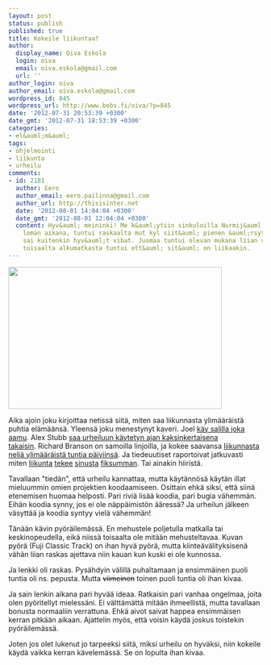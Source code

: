 ```yaml
---
layout: post
status: publish
published: true
title: Kokeile liikuntaa?
author:
  display_name: Oiva Eskola
  login: oiva
  email: oiva.eskola@gmail.com
  url: ''
author_login: oiva
author_email: oiva.eskola@gmail.com
wordpress_id: 845
wordpress_url: http://www.bobs.fi/oiva/?p=845
date: '2012-07-31 20:53:39 +0300'
date_gmt: '2012-07-31 18:53:39 +0300'
categories:
- el&auml;m&auml;
tags:
- ohjelmointi
- liikunta
- urheilu
comments:
- id: 2181
  author: Eero
  author_email: eero.pailinna@gmail.com
  author_url: http://thisisinter.net
  date: '2012-08-01 14:04:04 +0300'
  date_gmt: '2012-08-01 12:04:04 +0300'
  content: Hyv&auml; meininki! Me k&auml;ytiin sinkuloilla Nurmij&auml;rvell&auml;
    loman aikana, tuntui raskaalta mut kyl siit&auml; pienen &auml;rsytyksen j&auml;lkeen
    sai kuitenkin hyv&auml;t vibat. Juomaa tuntui olevan mukana liian v&auml;h&auml;n,
    toisaalta alkumatkasta tuntui ett&auml; sit&auml; on liikaakin.
---
```

<p><a href="https://fbcdn-sphotos-a.akamaihd.net/hphotos-ak-prn1/562374_10150893531394518_421627031_n.jpg"><img class="alignnone" src="https://fbcdn-sphotos-a.akamaihd.net/hphotos-ak-prn1/562374_10150893531394518_421627031_n.jpg" alt="" width="423" height="282" /></a></p>
<p>Aika ajoin joku kirjoittaa netiss&auml; siit&auml;, miten saa liikunnasta ylim&auml;&auml;r&auml;ist&auml; puhtia el&auml;m&auml;&auml;ns&auml;. Yleens&auml; joku menestynyt kaveri. Joel <a title="The exercise habit (eng)" href="http://joel.is/post/24064139389/the-exercise-habit">k&auml;y salilla joka aamu</a>. Alex Stubb <a title="Alex Stubb: Pirkan py&ouml;r&auml;ily ja Frankfurtin Ironman" href="http://www.alexstubb.com/fi/blog/1937/">saa&nbsp;urheiluun k&auml;ytetyn ajan kaksinkertaisena takaisin</a>.&nbsp;Richard Branson on samoilla linjoilla, ja kokee saavansa <a title="How to Supercharge your Productivity the Richard Branson Way (eng)" href="http://www.lifehack.org/articles/productivity/how-to-supercharge-your-productivity-the-richard-branson-way.html">liikunnasta nelj&auml; ylim&auml;&auml;r&auml;ist&auml; tuntia p&auml;iviins&auml;</a>. Ja tiedeuutiset raportoivat jatkuvasti miten <a title="NYTimes: How Exercise Could Lead to a Better Brain (eng)" href="http://www.nytimes.com/2012/04/22/magazine/how-exercise-could-lead-to-a-better-brain.htm?_r=1">liikunta</a> <a title="NYTime: How Exercise Fuels the Brain (eng)" href="http://well.blogs.nytimes.com/2012/02/22/how-exercise-fuels-the-brain/">tekee</a> <a title="NYTimes: How Exercise Can Strengthen the Brain (eng)" href="http://well.blogs.nytimes.com/2011/09/28/how-exercise-can-strengthen-the-brain/">sinusta</a> <a title="NYTimes: How Working the Muscles May Boost Brainpower (eng)" href="http://well.blogs.nytimes.com/2012/05/09/how-working-the-muscles-may-boost-brainpower/">fiksumman</a>. Tai ainakin hiirist&auml;.</p>
<p>Tavallaan "tied&auml;n", ett&auml; urheilu kannattaa, mutta k&auml;yt&auml;nn&ouml;s&auml; k&auml;yt&auml;n illat mieluummin omien projektien koodaamiseen. Osittain ehk&auml; siksi, ett&auml; siin&auml; etenemisen huomaa helposti. Pari rivi&auml; lis&auml;&auml; koodia, pari bugia v&auml;hemm&auml;n. Eih&auml;n koodia synny, jos ei ole n&auml;pp&auml;imist&ouml;n &auml;&auml;ress&auml;? Ja urheilun j&auml;lkeen v&auml;sytt&auml;&auml; ja koodia syntyy viel&auml; v&auml;hemm&auml;n!</p>
<p>T&auml;n&auml;&auml;n k&auml;vin py&ouml;r&auml;ilem&auml;ss&auml;. En mehustele poljetulla matkalla tai keskinopeudella, eik&auml; niiss&auml; toisaalta ole mit&auml;&auml;n mehusteltavaa. Kuvan py&ouml;r&auml; (Fuji Classic Track) on ihan hyv&auml; py&ouml;r&auml;, mutta kiinte&auml;v&auml;lityksisen&auml; v&auml;h&auml;n liian raskas ajettava niin kauan kun kuski ei ole kunnossa.</p>
<p>Ja lenkki oli raskas. Pys&auml;hdyin v&auml;lill&auml; puhaltamaan ja ensimm&auml;inen puoli tuntia oli ns. pepusta. Mutta <del>viimeinen</del>&nbsp;toinen puoli tuntia oli ihan kivaa.</p>
<p>Ja sain lenkin aikana pari hyv&auml;&auml; ideaa. Ratkaisin pari vanhaa ongelmaa, joita olen py&ouml;ritellyt mieless&auml;ni. Ei v&auml;ltt&auml;m&auml;tt&auml; mit&auml;&auml;n ihmeellist&auml;, mutta tavallaan bonusta normaaliin verrattuna. Ehk&auml; aivot saivat happea ensimm&auml;isen kerran pitk&auml;&auml;n aikaan. Ajattelin my&ouml;s, ett&auml; voisin k&auml;yd&auml; joskus toistekin py&ouml;r&auml;ilem&auml;ss&auml;.</p>
<p>Joten jos olet lukenut jo tarpeeksi siit&auml;, miksi urheilu on hyv&auml;ksi, niin kokeile k&auml;yd&auml; vaikka kerran k&auml;velem&auml;ss&auml;. Se on lopulta ihan kivaa.</p>

